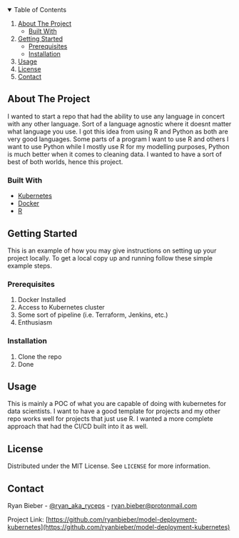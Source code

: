 <!--
*** Thanks for checking out the Best-README-Template. If you have a suggestion
*** that would make this better, please fork the repo and create a pull request
*** or simply open an issue with the tag "enhancement".
*** Thanks again! Now go create something AMAZING! :D
-->



<!-- PROJECT SHIELDS -->
<!--
*** I'm using markdown "reference style" links for readability.
*** Reference links are enclosed in brackets [ ] instead of parentheses ( ).
*** See the bottom of this document for the declaration of the reference variables
*** for contributors-url, forks-url, etc. This is an optional, concise syntax you may use.
*** https://www.markdownguide.org/basic-syntax/#reference-style-links
-->



<!-- TABLE OF CONTENTS -->
<details open="open">
  <summary>Table of Contents</summary>
  <ol>
    <li>
      <a href="#about-the-project">About The Project</a>
      <ul>
        <li><a href="#built-with">Built With</a></li>
      </ul>
    </li>
    <li>
      <a href="#getting-started">Getting Started</a>
      <ul>
        <li><a href="#prerequisites">Prerequisites</a></li>
        <li><a href="#installation">Installation</a></li>
      </ul>
    </li>
    <li><a href="#usage">Usage</a></li>
    <li><a href="#license">License</a></li>
    <li><a href="#contact">Contact</a></li>
  </ol>
</details>



<!-- ABOUT THE PROJECT -->
## About The Project

I wanted to start a repo that had the ability to use any language in concert with any other language. Sort of a language agnostic where it doesnt matter what language you use. I got this idea from using R and Python as both are very good languages. Some parts of a program I want to use R and others I want to use Python while I mostly use R for my modelling purposes, Python is much better when it comes to cleaning data. I wanted to have a sort of best of both worlds, hence this project.



### Built With

* [Kubernetes](https://kubernetes.io/)
* [Docker](https://www.docker.com/)
* [R](https://www.r-project.org/)



<!-- GETTING STARTED -->
## Getting Started

This is an example of how you may give instructions on setting up your project locally.
To get a local copy up and running follow these simple example steps.

### Prerequisites

1. Docker Installed
2. Access to Kubernetes cluster
3. Some sort of pipeline (i.e. Terraform, Jenkins, etc.)
4. Enthusiasm

### Installation

1. Clone the repo
2. Done

<!-- USAGE EXAMPLES -->
## Usage

This is mainly a POC of what you are capable of doing with kubernetes for data scientists. I want to have a good template for projects and my other repo works well for projects that just use R. I wanted a more complete approach that had the CI/CD built into it as well.

<!-- LICENSE -->
## License

Distributed under the MIT License. See `LICENSE` for more information.



<!-- CONTACT -->
## Contact

Ryan Bieber - [@ryan_aka_ryceps](https://www.instagram.com/ryan_aka_ryeceps/) - ryan.bieber@protonmail.com

Project Link: [https://github.com/ryanbieber/model-deployment-kubernetes](https://github.com/ryanbieber/model-deployment-kubernetes)





<!-- MARKDOWN LINKS & IMAGES -->
<!-- https://www.markdownguide.org/basic-syntax/#reference-style-links -->
[contributors-shield]: https://img.shields.io/github/contributors/othneildrew/Best-README-Template.svg?style=for-the-badge
[contributors-url]: https://github.com/othneildrew/Best-README-Template/graphs/contributors
[forks-shield]: https://img.shields.io/github/forks/othneildrew/Best-README-Template.svg?style=for-the-badge
[forks-url]: https://github.com/othneildrew/Best-README-Template/network/members
[stars-shield]: https://img.shields.io/github/stars/othneildrew/Best-README-Template.svg?style=for-the-badge
[stars-url]: https://github.com/othneildrew/Best-README-Template/stargazers
[issues-shield]: https://img.shields.io/github/issues/othneildrew/Best-README-Template.svg?style=for-the-badge
[issues-url]: https://github.com/othneildrew/Best-README-Template/issues
[license-shield]: https://img.shields.io/github/license/othneildrew/Best-README-Template.svg?style=for-the-badge
[license-url]: https://github.com/othneildrew/Best-README-Template/blob/master/LICENSE.txt
[linkedin-shield]: https://img.shields.io/badge/-LinkedIn-black.svg?style=for-the-badge&logo=linkedin&colorB=555
[linkedin-url]: https://linkedin.com/in/othneildrew
[product-screenshot]: images/screenshot.png

